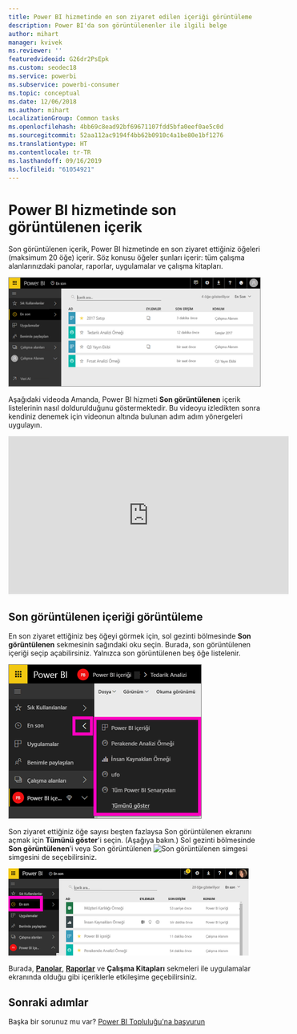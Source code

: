 ```yaml
---
title: Power BI hizmetinde en son ziyaret edilen içeriği görüntüleme
description: Power BI'da son görüntülenenler ile ilgili belge
author: mihart
manager: kvivek
ms.reviewer: ''
featuredvideoid: G26dr2PsEpk
ms.custom: seodec18
ms.service: powerbi
ms.subservice: powerbi-consumer
ms.topic: conceptual
ms.date: 12/06/2018
ms.author: mihart
LocalizationGroup: Common tasks
ms.openlocfilehash: 4bb69c8ead92bf69671107fdd5bfa0eef0ae5c0d
ms.sourcegitcommit: 52aa112ac9194f4bb62b0910c4a1be80e1bf1276
ms.translationtype: HT
ms.contentlocale: tr-TR
ms.lasthandoff: 09/16/2019
ms.locfileid: "61054921"
---
```

# <a name="recent-content-in-power-bi-service"></a>Power BI hizmetinde **son görüntülenen** içerik
Son görüntülenen içerik, Power BI hizmetinde en son ziyaret ettiğiniz öğeleri (maksimum 20 öğe) içerir.  Söz konusu öğeler şunları içerir: tüm çalışma alanlarınızdaki panolar, raporlar, uygulamalar ve çalışma kitapları.

![Son görüntülenen içerik penceresi](./media/end-user-recent/power-bi-recent-screen.png)

Aşağıdaki videoda Amanda, Power BI hizmeti **Son görüntülenen** içerik listelerinin nasıl doldurulduğunu göstermektedir. Bu videoyu izledikten sonra kendiniz denemek için videonun altında bulunan adım adım yönergeleri uygulayın.

<iframe width="560" height="315" src="https://www.youtube.com/embed/G26dr2PsEpk" frameborder="0" allowfullscreen></iframe>

## <a name="display-recent-content"></a>Son görüntülenen içeriği görüntüleme
En son ziyaret ettiğiniz beş öğeyi görmek için, sol gezinti bölmesinde **Son görüntülenen** sekmesinin sağındaki oku seçin.  Burada, son görüntülenen içeriği seçip açabilirsiniz. Yalnızca son görüntülenen beş öğe listelenir.

![Son görüntülenen içerik açılır öğesi](./media/end-user-recent/power-bi-recent-flyout-new.png)

Son ziyaret ettiğiniz öğe sayısı beşten fazlaysa Son görüntülenen ekranını açmak için **Tümünü göster**'i seçin. (Aşağıya bakın.) Sol gezinti bölmesinde **Son görüntülenen**’i veya Son görüntülenen ![Son görüntülenen simgesi](./media/end-user-recent/power-bi-recent-icon.png) simgesini de seçebilirsiniz.

![son görüntülenen içeriğin tümünü görüntüleme](./media/end-user-recent/power-bi-recent-list.png)

Burada, [**Panolar**](end-user-dashboards.md), [**Raporlar**](end-user-reports.md) ve **Çalışma Kitapları** sekmeleri ile uygulamalar ekranında olduğu gibi içeriklerle <!--[**Apps**](end-user-apps.md)--> etkileşime geçebilirsiniz.

## <a name="next-steps"></a>Sonraki adımlar
<!--[Power BI service Apps](end-user-apps.md)-->

Başka bir sorunuz mu var? [Power BI Topluluğu'na başvurun](http://community.powerbi.com/)

